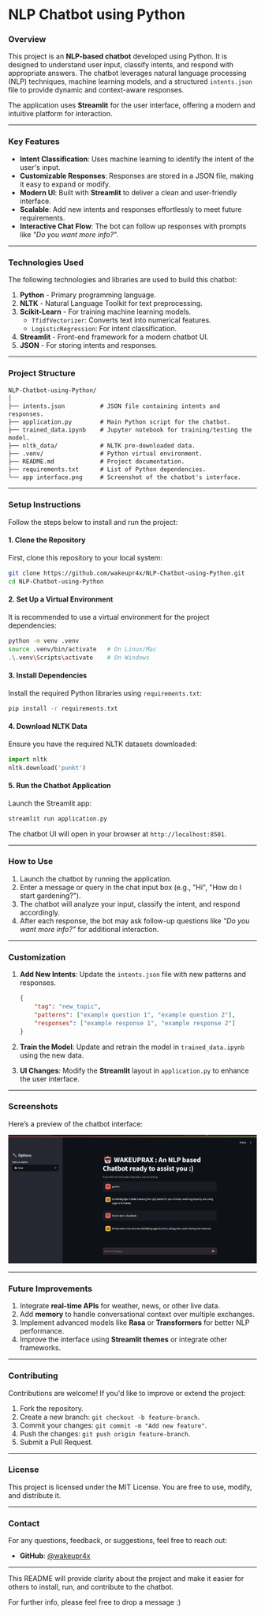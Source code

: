 # **NLP Chatbot using Python**

### **Overview**
This project is an **NLP-based chatbot** developed using Python. It is designed to understand user input, classify intents, and respond with appropriate answers. The chatbot leverages natural language processing (NLP) techniques, machine learning models, and a structured `intents.json` file to provide dynamic and context-aware responses.  

The application uses **Streamlit** for the user interface, offering a modern and intuitive platform for interaction.

---

### **Key Features**
- **Intent Classification**: Uses machine learning to identify the intent of the user's input.  
- **Customizable Responses**: Responses are stored in a JSON file, making it easy to expand or modify.  
- **Modern UI**: Built with **Streamlit** to deliver a clean and user-friendly interface.  
- **Scalable**: Add new intents and responses effortlessly to meet future requirements.  
- **Interactive Chat Flow**: The bot can follow up responses with prompts like *"Do you want more info?"*.  

---

### **Technologies Used**
The following technologies and libraries are used to build this chatbot:

1. **Python** - Primary programming language.  
2. **NLTK** - Natural Language Toolkit for text preprocessing.  
3. **Scikit-Learn** - For training machine learning models.  
   - `TfidfVectorizer`: Converts text into numerical features.  
   - `LogisticRegression`: For intent classification.  
4. **Streamlit** - Front-end framework for a modern chatbot UI.  
5. **JSON** - For storing intents and responses.  

---

### **Project Structure**
```
NLP-Chatbot-using-Python/
│
├── intents.json          # JSON file containing intents and responses.
├── application.py        # Main Python script for the chatbot.
├── trained_data.ipynb    # Jupyter notebook for training/testing the model.
├── nltk_data/            # NLTK pre-downloaded data.
├── .venv/                # Python virtual environment.
├── README.md             # Project documentation.
├── requirements.txt      # List of Python dependencies.
└── app interface.png     # Screenshot of the chatbot's interface.
```

---

### **Setup Instructions**

Follow the steps below to install and run the project:

#### 1. **Clone the Repository**
First, clone this repository to your local system:
```bash
git clone https://github.com/wakeupr4x/NLP-Chatbot-using-Python.git
cd NLP-Chatbot-using-Python
```

#### 2. **Set Up a Virtual Environment**
It is recommended to use a virtual environment for the project dependencies:
```bash
python -m venv .venv
source .venv/bin/activate   # On Linux/Mac
.\.venv\Scripts\activate    # On Windows
```

#### 3. **Install Dependencies**
Install the required Python libraries using `requirements.txt`:
```bash
pip install -r requirements.txt
```

#### 4. **Download NLTK Data**
Ensure you have the required NLTK datasets downloaded:
```python
import nltk
nltk.download('punkt')
```

#### 5. **Run the Chatbot Application**
Launch the Streamlit app:
```bash
streamlit run application.py
```
The chatbot UI will open in your browser at `http://localhost:8501`.

---

### **How to Use**
1. Launch the chatbot by running the application.
2. Enter a message or query in the chat input box (e.g., "Hi", "How do I start gardening?").
3. The chatbot will analyze your input, classify the intent, and respond accordingly.
4. After each response, the bot may ask follow-up questions like *"Do you want more info?"* for additional interaction.

---

### **Customization**
1. **Add New Intents**: Update the `intents.json` file with new patterns and responses.
    ```json
    {
        "tag": "new_topic",
        "patterns": ["example question 1", "example question 2"],
        "responses": ["example response 1", "example response 2"]
    }
    ```
2. **Train the Model**: Update and retrain the model in `trained_data.ipynb` using the new data.

3. **UI Changes**: Modify the **Streamlit** layout in `application.py` to enhance the user interface.

---

### **Screenshots**
Here’s a preview of the chatbot interface:

![Chatbot UI](app%20interface.png)

---

### **Future Improvements**
1. Integrate **real-time APIs** for weather, news, or other live data.  
2. Add **memory** to handle conversational context over multiple exchanges.  
3. Implement advanced models like **Rasa** or **Transformers** for better NLP performance.  
4. Improve the interface using **Streamlit themes** or integrate other frameworks.  

---

### **Contributing**
Contributions are welcome! If you'd like to improve or extend the project:
1. Fork the repository.  
2. Create a new branch: `git checkout -b feature-branch`.  
3. Commit your changes: `git commit -m "Add new feature"`.  
4. Push the changes: `git push origin feature-branch`.  
5. Submit a Pull Request.  

---

### **License**
This project is licensed under the MIT License. You are free to use, modify, and distribute it.

---

### **Contact**
For any questions, feedback, or suggestions, feel free to reach out:

- **GitHub**: [@wakeupr4x](https://github.com/wakeupr4x)

---

This README will provide clarity about the project and make it easier for others to install, run, and contribute to the chatbot.

For further info, please feel free to drop a message :)
